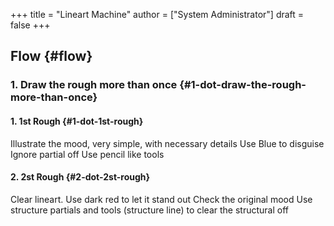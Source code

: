 +++
title = "Lineart Machine"
author = ["System Administrator"]
draft = false
+++

## Flow {#flow}


### 1. Draw the rough more than once {#1-dot-draw-the-rough-more-than-once}


#### 1. 1st Rough {#1-dot-1st-rough}

Illustrate the mood, very simple, with necessary details
Use Blue to disguise
Ignore partial off
Use pencil like tools


#### 2. 2st Rough {#2-dot-2st-rough}

Clear lineart.
Use dark red to let it stand out
Check the original mood
Use structure partials and tools (structure line) to clear the structural off